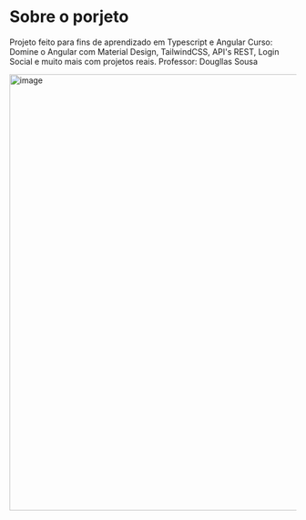 # Sobre o porjeto  
Projeto feito para fins de aprendizado em Typescript e Angular
Curso: Domine o Angular com Material Design, TailwindCSS, API's REST, Login Social e muito mais com projetos reais.
Professor: Dougllas Sousa

<img width="1090" height="765" alt="image" src="https://github.com/user-attachments/assets/a65a6652-0303-4fe1-842c-db7def7f43cb" />
